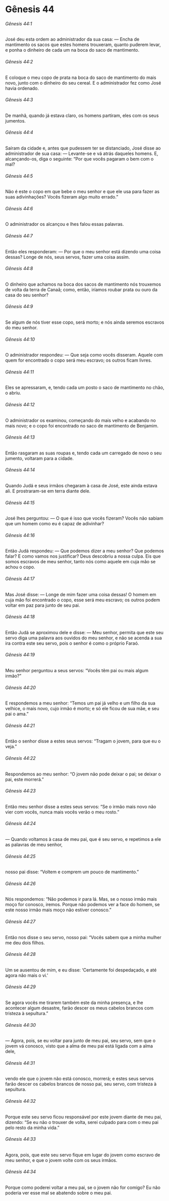 # Gênesis 44

###### Gênesis 44:1

José deu esta ordem ao administrador da sua casa: — Encha de mantimento os sacos que estes homens trouxeram, quanto puderem levar, e ponha o dinheiro de cada um na boca do saco de mantimento.

###### Gênesis 44:2

E coloque o meu copo de prata na boca do saco de mantimento do mais novo, junto com o dinheiro do seu cereal. E o administrador fez como José havia ordenado.

###### Gênesis 44:3

De manhã, quando já estava claro, os homens partiram, eles com os seus jumentos.

###### Gênesis 44:4

Saíram da cidade e, antes que pudessem ter se distanciado, José disse ao administrador de sua casa: — Levante-se e vá atrás daqueles homens. E, alcançando-os, diga o seguinte: “Por que vocês pagaram o bem com o mal?

###### Gênesis 44:5

Não é este o copo em que bebe o meu senhor e que ele usa para fazer as suas adivinhações? Vocês fizeram algo muito errado.”

###### Gênesis 44:6

O administrador os alcançou e lhes falou essas palavras.

###### Gênesis 44:7

Então eles responderam: — Por que o meu senhor está dizendo uma coisa dessas? Longe de nós, seus servos, fazer uma coisa assim.

###### Gênesis 44:8

O dinheiro que achamos na boca dos sacos de mantimento nós trouxemos de volta da terra de Canaã; como, então, iríamos roubar prata ou ouro da casa do seu senhor?

###### Gênesis 44:9

Se algum de nós tiver esse copo, será morto; e nós ainda seremos escravos do meu senhor.

###### Gênesis 44:10

O administrador respondeu: — Que seja como vocês disseram. Aquele com quem for encontrado o copo será meu escravo; os outros ficam livres.

###### Gênesis 44:11

Eles se apressaram, e, tendo cada um posto o saco de mantimento no chão, o abriu.

###### Gênesis 44:12

O administrador os examinou, começando do mais velho e acabando no mais novo; e o copo foi encontrado no saco de mantimento de Benjamim.

###### Gênesis 44:13

Então rasgaram as suas roupas e, tendo cada um carregado de novo o seu jumento, voltaram para a cidade.

###### Gênesis 44:14

Quando Judá e seus irmãos chegaram à casa de José, este ainda estava ali. E prostraram-se em terra diante dele.

###### Gênesis 44:15

José lhes perguntou: — O que é isso que vocês fizeram? Vocês não sabiam que um homem como eu é capaz de adivinhar?

###### Gênesis 44:16

Então Judá respondeu: — Que podemos dizer a meu senhor? Que podemos falar? E como vamos nos justificar? Deus descobriu a nossa culpa. Eis que somos escravos de meu senhor, tanto nós como aquele em cuja mão se achou o copo.

###### Gênesis 44:17

Mas José disse: — Longe de mim fazer uma coisa dessas! O homem em cuja mão foi encontrado o copo, esse será meu escravo; os outros podem voltar em paz para junto de seu pai.

###### Gênesis 44:18

Então Judá se aproximou dele e disse: — Meu senhor, permita que este seu servo diga uma palavra aos ouvidos do meu senhor, e não se acenda a sua ira contra este seu servo, pois o senhor é como o próprio Faraó.

###### Gênesis 44:19

Meu senhor perguntou a seus servos: “Vocês têm pai ou mais algum irmão?”

###### Gênesis 44:20

E respondemos a meu senhor: “Temos um pai já velho e um filho da sua velhice, o mais novo, cujo irmão é morto; e só ele ficou de sua mãe, e seu pai o ama.”

###### Gênesis 44:21

Então o senhor disse a estes seus servos: “Tragam o jovem, para que eu o veja.”

###### Gênesis 44:22

Respondemos ao meu senhor: “O jovem não pode deixar o pai; se deixar o pai, este morrerá.”

###### Gênesis 44:23

Então meu senhor disse a estes seus servos: “Se o irmão mais novo não vier com vocês, nunca mais vocês verão o meu rosto.”

###### Gênesis 44:24

— Quando voltamos à casa de meu pai, que é seu servo, e repetimos a ele as palavras de meu senhor,

###### Gênesis 44:25

nosso pai disse: “Voltem e comprem um pouco de mantimento.”

###### Gênesis 44:26

Nós respondemos: “Não podemos ir para lá. Mas, se o nosso irmão mais moço for conosco, iremos. Porque não podemos ver a face do homem, se este nosso irmão mais moço não estiver conosco.”

###### Gênesis 44:27

Então nos disse o seu servo, nosso pai: “Vocês sabem que a minha mulher me deu dois filhos.

###### Gênesis 44:28

Um se ausentou de mim, e eu disse: ‘Certamente foi despedaçado, e até agora não mais o vi.’

###### Gênesis 44:29

Se agora vocês me tirarem também este da minha presença, e lhe acontecer algum desastre, farão descer os meus cabelos brancos com tristeza à sepultura.”

###### Gênesis 44:30

— Agora, pois, se eu voltar para junto de meu pai, seu servo, sem que o jovem vá conosco, visto que a alma de meu pai está ligada com a alma dele,

###### Gênesis 44:31

vendo ele que o jovem não está conosco, morrerá; e estes seus servos farão descer os cabelos brancos de nosso pai, seu servo, com tristeza à sepultura.

###### Gênesis 44:32

Porque este seu servo ficou responsável por este jovem diante de meu pai, dizendo: “Se eu não o trouxer de volta, serei culpado para com o meu pai pelo resto da minha vida.”

###### Gênesis 44:33

Agora, pois, que este seu servo fique em lugar do jovem como escravo de meu senhor, e que o jovem volte com os seus irmãos.

###### Gênesis 44:34

Porque como poderei voltar a meu pai, se o jovem não for comigo? Eu não poderia ver esse mal se abatendo sobre o meu pai.

